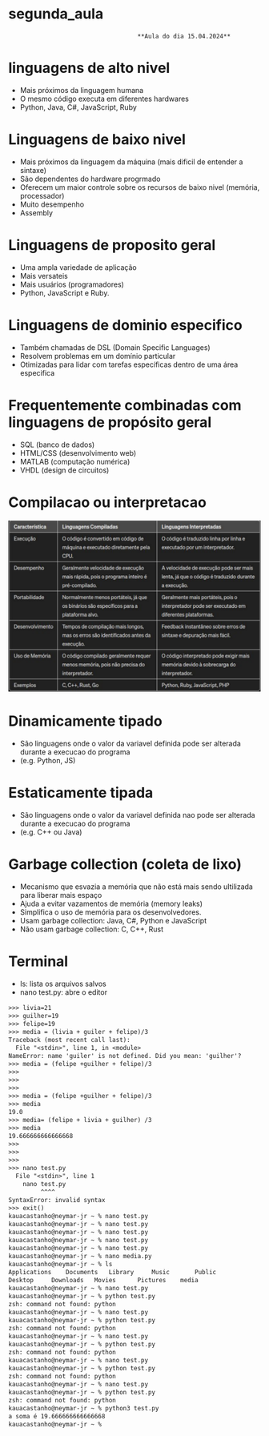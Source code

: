 # segunda_aula

                                        **Aula do dia 15.04.2024**

# linguagens de alto nivel
- Mais próximos da linguagem humana
- O mesmo código executa em diferentes hardwares
- Python, Java, C#, JavaScript, Ruby

# Linguagens de baixo nivel
- Mais próximos da linguagem da máquina (mais dificil de entender a sintaxe)
- São dependentes do hardware progrmado
- Oferecem um maior controle sobre os recursos de baixo nivel (memória, processador)
- Muito desempenho
- Assembly

# Linguagens de proposito geral
- Uma ampla variedade de aplicação
- Mais versateis
- Mais usuários (programadores)
- Python, JavaScript e Ruby.

# Linguagens de dominio especifico
- Também chamadas de DSL (Domain Specific Languages) 
- Resolvem problemas em um domínio particular
- Otimizadas para lidar com tarefas específicas dentro de uma área especifica

# Frequentemente combinadas com linguagens de propósito geral
- SQL (banco de dados) 
- HTML/CSS (desenvolvimento web) 
- MATLAB (computação numérica) 
- VHDL (design de circuitos)

# Compilacao ou interpretacao

![alt text](image.png)

# Dinamicamente tipado
- São linguagens onde o valor da variavel definida pode ser alterada durante a execucao do programa 
- (e.g. Python, JS)

# Estaticamente tipada
- São linguagens onde o valor da variavel definida nao pode ser alterada durante a execucao do programa
- (e.g. C++ ou Java)

# Garbage collection (coleta de lixo)
- Mecanismo que esvazia a memória que não está mais sendo ultilizada para liberar mais espaço 
- Ajuda a evitar vazamentos de memória (memory leaks)
- Simplifica o uso de memória para os desenvolvedores.
- Usam garbage collection: Java, C#, Python e JavaScript
- Não usam garbage collection: C, C++, Rust


# Terminal 
- ls: lista os arquivos salvos
- nano test.py: abre o editor

```
>>> livia=21
>>> guilher=19
>>> felipe=19
>>> media = (livia + guiler + felipe)/3
Traceback (most recent call last):
  File "<stdin>", line 1, in <module>
NameError: name 'guiler' is not defined. Did you mean: 'guilher'?
>>> media = (felipe +guilher + felipe)/3
>>> 
>>> 
>>> 
>>> media = (felipe +guilher + felipe)/3
>>> media
19.0
>>> media= (felipe + livia + guilher) /3
>>> media
19.666666666666668
>>> 
>>> 
>>> 
>>> nano test.py
  File "<stdin>", line 1
    nano test.py
         ^^^^
SyntaxError: invalid syntax
>>> exit()
kauacastanho@neymar-jr ~ % nano test.py
kauacastanho@neymar-jr ~ % nano test.py
kauacastanho@neymar-jr ~ % nano test.py
kauacastanho@neymar-jr ~ % nano test.py
kauacastanho@neymar-jr ~ % nano test.py
kauacastanho@neymar-jr ~ % nano media.py
kauacastanho@neymar-jr ~ % ls           
Applications	Documents	Library		Music		Public
Desktop		Downloads	Movies		Pictures	media
kauacastanho@neymar-jr ~ % nano test.py 
kauacastanho@neymar-jr ~ % python test.py
zsh: command not found: python
kauacastanho@neymar-jr ~ % nano test.py  
kauacastanho@neymar-jr ~ % python test.py
zsh: command not found: python
kauacastanho@neymar-jr ~ % nano test.py
kauacastanho@neymar-jr ~ % python test.py
zsh: command not found: python
kauacastanho@neymar-jr ~ % nano test.py  
kauacastanho@neymar-jr ~ % python test.py
zsh: command not found: python
kauacastanho@neymar-jr ~ % nano test.py  
kauacastanho@neymar-jr ~ % python test.py
zsh: command not found: python
kauacastanho@neymar-jr ~ % python3 test.py
a soma é 19.666666666666668
kauacastanho@neymar-jr ~ % 

```